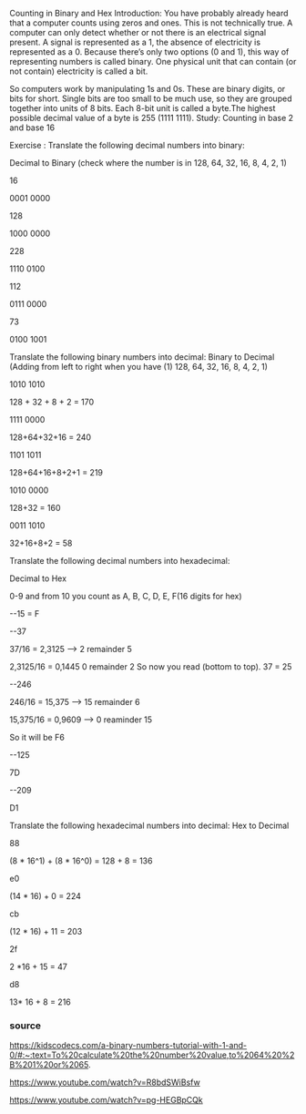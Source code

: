 Counting in Binary and Hex
Introduction:
You have probably already heard that a computer counts using zeros and ones. This is not technically true. 
A computer can only detect whether or not there is an electrical signal present. A signal is represented as a 1, 
the absence of electricity is represented as a 0. Because there’s only two options (0 and 1), this way of representing numbers is called binary.
One physical unit that can contain (or not contain) electricity is called a bit.

So computers work by manipulating 1s and 0s. These are binary digits, or bits for short. Single bits are too small to be much use, so they are grouped together into units of 8 bits. Each 8-bit unit is called a byte.The highest possible decimal value of a byte is 255 (1111 1111).
Study:
Counting in base 2 and base 16

Exercise :
Translate the following decimal numbers into binary:

Decimal to Binary (check where the number is in  128, 64, 32, 16, 8, 4, 2, 1)

16  

0001 0000


128 

1000 0000


228 

1110 0100


112  

0111 0000


73  

0100 1001




Translate the following binary numbers into decimal:
Binary to Decimal (Adding from left to right when you have (1) 128, 64, 32, 16, 8, 4, 2, 1)

1010 1010

128 + 32 + 8 + 2 = 170

1111 0000

128+64+32+16 = 240


1101 1011

128+64+16+8+2+1 = 219

1010 0000

128+32 = 160

0011 1010

32+16+8+2 = 58


Translate the following decimal numbers into hexadecimal:

Decimal to Hex

0-9 and from 10 you count as A, B, C, D, E, F(16 digits for hex) 

--15 = F

--37

37/16 = 2,3125 --> 2 remainder 5

2,3125/16 = 0,1445 0 remainder 2
So now you read (bottom to top).
 37 = 25

--246

246/16 = 15,375 --> 15 remainder 6

15,375/16 = 0,9609 --> 0 reaminder 15

So it will be F6


--125

7D

--209

D1


Translate the following hexadecimal numbers into decimal:
Hex to Decimal

88

(8 * 16^1) + (8 * 16^0) = 128 + 8 = 136


e0

(14 * 16) + 0 = 224


cb

(12 * 16) + 11 = 203

2f

2 *16 + 15 = 47

d8

13* 16 + 8 =  216

### source
https://kidscodecs.com/a-binary-numbers-tutorial-with-1-and-0/#:~:text=To%20calculate%20the%20number%20value,to%2064%20%2B%201%20or%2065.

https://www.youtube.com/watch?v=R8bdSWiBsfw


https://www.youtube.com/watch?v=pg-HEGBpCQk


